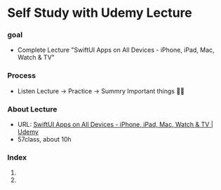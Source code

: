Self Study with Udemy Lecture
====================

### goal 

 - Complete Lecture "SwiftUI Apps on All Devices - iPhone, iPad, Mac, Watch & TV"


### Process

- Listen Lecture -> Practice -> Summry Important things :man_student:

### About Lecture 

- URL:  [SwiftUI Apps on All Devices - iPhone, iPad, Mac, Watch & TV | Udemy](https://www.udemy.com/course/swiftui-apps-on-all-devices-iphone-ipad-mac-watch-tv/) 
- 57class, about 10h

### Index

1.  
2. 

